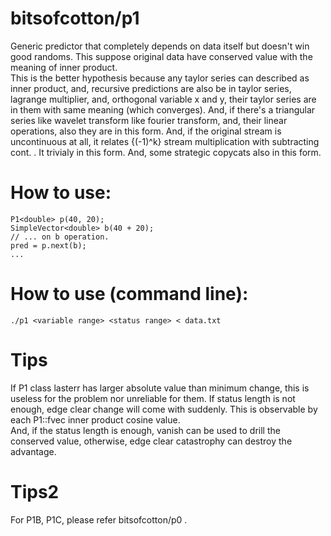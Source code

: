 # bitsofcotton/p1
Generic predictor that completely depends on data itself but doesn't win good randoms. This suppose original data have conserved value with the meaning of inner product.  
This is the better hypothesis because any taylor series can described as inner product, and, recursive predictions are also be in taylor series, lagrange multiplier, and, orthogonal variable x and y, their taylor series are in them with same meaning (which converges). And, if there's a triangular series like wavelet transform like fourier transform, and, their linear operations, also they are in this form. And, if the original stream is uncontinuous at all, it relates {(-1)^k} stream multiplication with subtracting cont. . It trivialy in this form. And, some strategic copycats also in this form.

# How to use:
    P1<double> p(40, 20);
    SimpleVector<double> b(40 + 20);
    // ... on b operation.
    pred = p.next(b);
    ...

# How to use (command line):
    ./p1 <variable range> <status range> < data.txt

# Tips
If P1 class lasterr has larger absolute value than minimum change, this is useless for the problem nor unreliable for them.
If status length is not enough, edge clear change will come with suddenly. This is observable by each P1::fvec inner product cosine value.  
And, if the status length is enough, vanish can be used to drill the conserved value, otherwise, edge clear catastrophy can destroy the advantage.

# Tips2
For P1B, P1C, please refer bitsofcotton/p0 .
